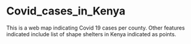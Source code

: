# Covid_cases_in_Kenya
This is a web map indicating Covid 19 cases per county. Other features indicated include list of shape shelters in Kenya indicated as points.
